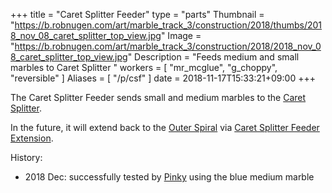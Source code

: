 +++
title = "Caret Splitter Feeder"
type = "parts"
Thumbnail = "https://b.robnugen.com/art/marble_track_3/construction/2018/thumbs/2018_nov_08_caret_splitter_top_view.jpg"
Image = "https://b.robnugen.com/art/marble_track_3/construction/2018/2018_nov_08_caret_splitter_top_view.jpg"
Description = "Feeds medium and small marbles to Caret Splitter "
workers = [
    "mr_mcglue",
    "g_choppy",
    "reversible"
]
Aliases = [
    "/p/csf"
]
date = 2018-11-17T15:33:21+09:00
+++

The Caret Splitter Feeder sends small and medium marbles to the [Caret Splitter](/parts/caret-splitter/).

In the future, it will extend back to the [Outer Spiral](/parts/outer_spiral/) via [Caret Splitter Feeder Extension](/parts/caret_splitter_feeder_extension/).

History:

* 2018 Dec: successfully tested by [Pinky](/workers/pinky/) using the blue medium marble
